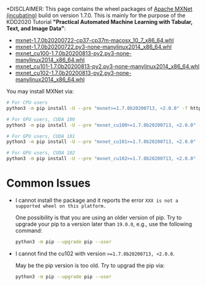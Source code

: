 *DISCLAIMER: This page contains the wheel packages of [Apache MXNet (incubating)](https://github.com/apache/incubator-mxnet)
build on version 1.7.0.
This is mainly for the purpose of the KDD2020 Tutorial
**"Practical Automated Machine Learning with Tabular, Text, and Image Data"**: 

- [mxnet-1.7.0b20200722-cp37-cp37m-macosx_10_7_x86_64.whl](https://autogluon-kdd-mxnet-wheels.s3-accelerate.amazonaws.com/mxnet-1.7.0b20200722-cp37-cp37m-macosx_10_7_x86_64.whl)
- [mxnet-1.7.0b20200722.py3-none-manylinux2014_x86_64.whl](https://autogluon-kdd-mxnet-wheels.s3-accelerate.amazonaws.com/mxnet-1.7.0b20200722-py2.py3-none-manylinux2014_x86_64.whl)
- [mxnet_cu100-1.7.0b20200813-py2.py3-none-manylinux2014_x86_64.whl](https://autogluon-kdd-mxnet-wheels.s3-accelerate.amazonaws.com/mxnet_cu100-1.7.0b20200813-py2.py3-none-manylinux2014_x86_64.whl)
- [mxnet_cu101-1.7.0b20200813-py2.py3-none-manylinux2014_x86_64.whl](https://autogluon-kdd-mxnet-wheels.s3-accelerate.amazonaws.com/mxnet_cu101-1.7.0b20200813-py2.py3-none-manylinux2014_x86_64.whl)
- [mxnet_cu102-1.7.0b20200813-py2.py3-none-manylinux2014_x86_64.whl](https://autogluon-kdd-mxnet-wheels.s3-accelerate.amazonaws.com/mxnet_cu102-1.7.0b20200813-py2.py3-none-manylinux2014_x86_64.whl)

You may install MXNet via:

```bash
# For CPU users
python3 -m pip install -U --pre "mxnet>=1.7.0b20200713, <2.0.0" -f https://sxjscience.github.io/KDD2020/

# For GPU users, CUDA 100
python3 -m pip install -U --pre "mxnet_cu100>=1.7.0b20200713, <2.0.0" -f https://sxjscience.github.io/KDD2020/

# For GPU users, CUDA 101
python3 -m pip install -U --pre "mxnet_cu101>=1.7.0b20200713, <2.0.0" -f https://sxjscience.github.io/KDD2020/

# For GPU users, CUDA 102
python3 -m pip install -U --pre "mxnet_cu102>=1.7.0b20200713, <2.0.0" -f https://sxjscience.github.io/KDD2020/
```

# Common Issues

- I cannot install the package and it reports the error 
`XXX is not a supported wheel on this platform.`

    One possibility is that you are using an older version of pip. Try to upgrade your pip to a version later than `19.0.0`, 
e.g., use the following command:

    ```bash
    python3 -m pip --upgrade pip --user
    ```

- I cannot find the cu102 with version `>=1.7.0b20200713, <2.0.0`.

    May be the pip version is too old. Try to upgrad the pip via:
    
    ```bash
    python3 -m pip --upgrade pip --user
    ```
